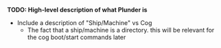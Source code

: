 
**TODO: High-level description of what Plunder is**

- Include a description of "Ship/Machine" vs Cog
  - The fact that a ship/machine is a directory. this will be relevant for the
  cog boot/start commands later
